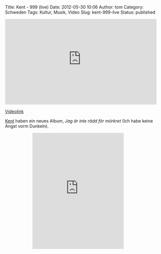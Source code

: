 Title: Kent - 999 (live)
Date: 2012-05-30 10:06
Author: tom
Category: Schweden
Tags: Kultur, Musik, Video
Slug: kent-999-live
Status: published

<iframe width="498" height="280" src="http://www.youtube-nocookie.com/embed/VB12iCO8MkU" frameborder="0" allowfullscreen></iframe>

[Videolink](https://www.youtube.com/watch?v=VB12iCO8MkU)

[Kent](http://de.wikipedia.org/wiki/Kent_%28Band%29) haben ein neues
Album, *Jag är inte rädd för mörkret* (Ich habe keine Angst vorm
Dunkeln).

<!--more Als Spotify-Playlist &raquo;-->

<iframe src="https://embed.spotify.com/?uri=spotify:album:0XRQBhtdlp5QveGubuxTxY&amp;theme=white" width="300" height="380" frameborder="0" allowtransparency="true" style="margin-left:90px"></iframe>

